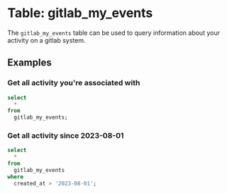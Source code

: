 # Table: gitlab_my_events

The `gitlab_my_events` table can be used to query information about your activity on a gitlab system.

## Examples

### Get all activity you're associated with
```sql
select
  *
from
  gitlab_my_events;
```

### Get all activity since 2023-08-01
```sql
select
  *
from
  gitlab_my_events
where
  created_at > '2023-08-01';
```
